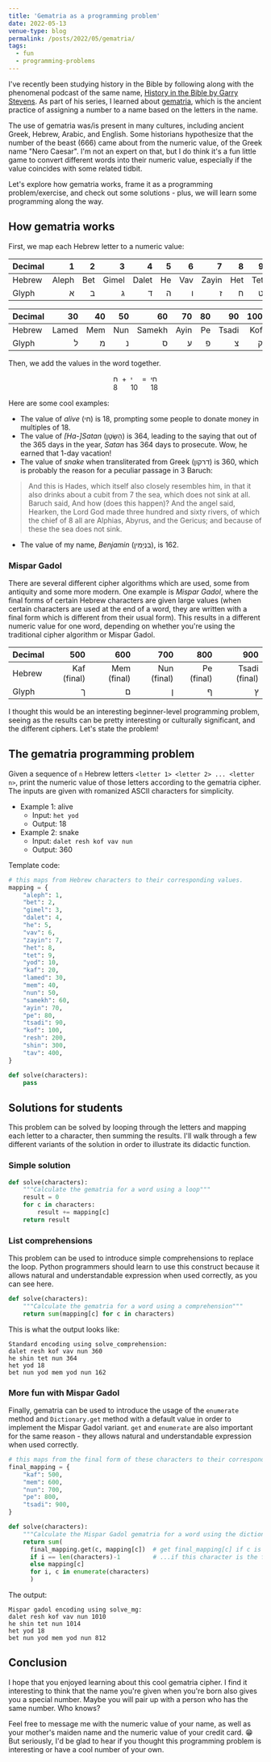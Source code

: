 ```yaml
---
title: 'Gematria as a programming problem'
date: 2022-05-13
venue-type: blog
permalink: /posts/2022/05/gematria/
tags:
  - fun
  - programming-problems
---
```


I've recently been studying history in the Bible by following along with the phenomenal podcast of the same name, [History in the Bible by Garry Stevens](https://www.historyinthebible.com/).
As part of his series, I learned about [gematria](https://en.wikipedia.org/wiki/Gematria), which is the ancient practice of assigning a number to a name based on the letters in the name.

The use of gematria was/is present in many cultures, including ancient Greek, Hebrew, Arabic, and English.
Some historians hypothesize that the number of the beast (666) came about from the numeric value, of the Greek name "Nero Caesar".
I'm not an expert on that, but I do think it's a fun little game to convert different words into their numeric value, especially if the value coincides with some related tidbit.

Let's explore how gematria works, frame it as a programming problem/exercise, and check out some solutions - plus, we will learn some programming along the way.

## How gematria works

First, we map each Hebrew letter to a numeric value:

| Decimal |     1 |   2 |     3 |     4 |  5 |   6 |     7 |   8 |   9 |  10 |  20 |  20 |
|---------|------:|----:|------:|------:|---:|----:|------:|----:|----:|----:|----:|----:|
| Hebrew  | Aleph | Bet | Gimel | Dalet | He | Vav | Zayin | Het | Tet | Yod | Kaf | Kaf |
| Glyph   |     א |   ב |     ג |     ד |  ה |   ו |     ז |   ח |   ט |   י |   כ |   כ |

| Decimal |    30 |  40 |  50 |     60 |   70 | 80 |    90 | 100 |  200 |  300 | 400 |  20 |
|---------|------:|----:|----:|-------:|-----:|---:|------:|----:|-----:|-----:|----:|----:|
| Hebrew  | Lamed | Mem | Nun | Samekh | Ayin | Pe | Tsadi | Kof | Resh | Shin | Tav | Kaf |
| Glyph   |     ל |   מ |   נ |      ס |    ע |  פ |     צ |   ק |    ר |    ש |   ת |   כ |

Then, we add the values in the word together.

<div style="display: flex; justify-content: center;">
<div style="margin-right: 8px">
  <div>ח</div>
  <div>8</div>
</div>

<div style="margin-right: 8px">+</div>

<div style="margin-right: 8px">
  <div>י</div>
  <div>10</div>
</div>

<div style="margin-right: 8px">=</div>

<div>
  <div>חי</div>
  <div>18</div>
</div>

</div>

Here are some cool examples:
* The value of _alive_ (חי) is 18, prompting some people to donate money in multiples of 18.
* The value of _[Ha-]Satan_ (הַשָּׂטָן) is 364, leading to the saying that out of the 365 days in the year, _Satan_ has 364 days to prosecute. Wow, he earned that 1-day vacation!
* The value of _snake_ when transliterated from Greek (דרקון) is 360, which is probably the reason for a peculiar passage in 3 Baruch:
> And this is Hades, which itself also closely resembles him, in that it also drinks about a cubit from 7 the sea, which does not sink at all. Baruch said, And how (does this happen)? And the angel said, Hearken, the Lord God made three hundred and sixty rivers, of which the chief of 8 all are Alphias, Abyrus, and the Gericus; and because of these the sea does not sink.
* The value of my name, _Benjamin_ (בִּנְיָמִין), is 162.

### Mispar Gadol

There are several different cipher algorithms which are used, some from antiquity and some more modern.
One example is _Mispar Gadol_, where the final forms of certain Hebrew characters are given large values (when certain characters are used at the end of a word, they are written with a final form which is different from their usual form).
This results in a different numeric value for one word, depending on whether you're using the traditional cipher algorithm or Mispar Gadol.

| Decimal |         500 |         600 |         700 |        800 |           900 |
|---------|------------:|------------:|------------:|-----------:|--------------:|
| Hebrew  | Kaf (final) | Mem (final) | Nun (final) | Pe (final) | Tsadi (final) |
| Glyph   |           ך |           ם |           ן |          ף |             ץ |

I thought this would be an interesting beginner-level programming problem, seeing as the results can be pretty interesting or culturally significant, and the different ciphers. Let's state the problem!

## The gematria programming problem

Given a sequence of `n` Hebrew letters `<letter 1> <letter 2> ... <letter n>`,
print the numeric value of those letters according to the gematria cipher.
The inputs are given with romanized ASCII characters for simplicity.

* Example 1: alive
  * Input: `het yod`
  * Output: 18
* Example 2: snake
  * Input: `dalet resh kof vav nun`
  * Output: 360

Template code:

```python
# this maps from Hebrew characters to their corresponding values.
mapping = {
    "aleph": 1,
    "bet": 2,
    "gimel": 3,
    "dalet": 4,
    "he": 5,
    "vav": 6,
    "zayin": 7,
    "het": 8,
    "tet": 9,
    "yod": 10,
    "kaf": 20,
    "lamed": 30,
    "mem": 40,
    "nun": 50,
    "samekh": 60,
    "ayin": 70,
    "pe": 80,
    "tsadi": 90,
    "kof": 100,
    "resh": 200,
    "shin": 300,
    "tav": 400,
}

def solve(characters):
    pass
```

## Solutions for students

This problem can be solved by looping through the letters and mapping each letter to a character, then summing the results.
I'll walk through a few different variants of the solution in order to illustrate its didactic function.

### Simple solution

```python
def solve(characters):
    """Calculate the gematria for a word using a loop"""
    result = 0
    for c in characters:
        result += mapping[c]
    return result
```

### List comprehensions

This problem can be used to introduce simple comprehensions to replace the loop.
Python programmers should learn to use this construct because it allows natural and understandable expression when used correctly, as you can see here.

```python
def solve(characters):
    """Calculate the gematria for a word using a comprehension"""
    return sum(mapping[c] for c in characters)
```

This is what the output looks like:
```
Standard encoding using solve_comprehension:
dalet resh kof vav nun 360
he shin tet nun 364
het yod 18
bet nun yod mem yod nun 162
```

### More fun with Mispar Gadol

Finally, gematria can be used to introduce the usage of the `enumerate` method and `Dictionary.get` method with a default value in order to implement the Mispar Gadol variant.
`get` and `enumerate` are also important for the same reason - they allows natural and understandable expression when used correctly.

```python
# this maps from the final form of these characters to their corresponding values.
final_mapping = {
    "kaf": 500,
    "mem": 600,
    "nun": 700,
    "pe": 800,
    "tsadi": 900,
}

def solve(characters):
    """Calculate the Mispar Gadol gematria for a word using the dictionary get() method with default"""
    return sum(
      final_mapping.get(c, mapping[c])  # get final_mapping[c] if c is a key, otherwise get mapping[c]...
      if i == len(characters)-1         # ...if this character is the final form
      else mapping[c]
      for i, c in enumerate(characters)
      )
```

The output:
```
Mispar gadol encoding using solve_mg:
dalet resh kof vav nun 1010
he shin tet nun 1014
het yod 18
bet nun yod mem yod nun 812
```

## Conclusion

I hope that you enjoyed learning about this cool gematria cipher.
I find it interesting to think that the name you're given when you're born also gives you a special number.
Maybe you will pair up with a person who has the same number. Who knows?

Feel free to message me with the numeric value of your name, as well as your mother's maiden name and the numeric value of your credit card. 😁
But seriously, I'd be glad to hear if you thought this programming problem is interesting or have a cool number of your own.
